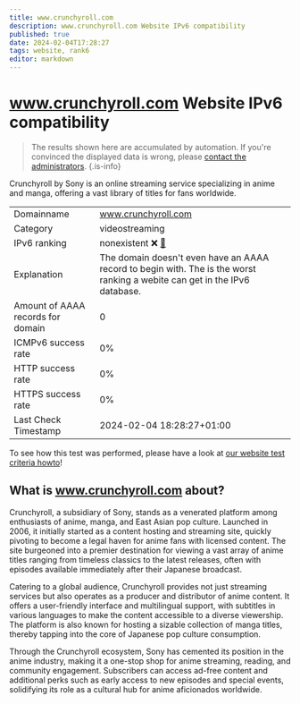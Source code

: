 ```yaml
---
title: www.crunchyroll.com
description: www.crunchyroll.com Website IPv6 compatibility
published: true
date: 2024-02-04T17:28:27
tags: website, rank6
editor: markdown
---
```


# www.crunchyroll.com Website IPv6 compatibility

> The results shown here are accumulated by automation. If you're convinced the displayed data is wrong, please [contact the administrators](/howto/chat). 
{.is-info}

Crunchyroll by Sony is an online streaming service specializing in anime and manga, offering a vast library of titles for fans worldwide.


|   |   |
| - | - |
| Domainname | www.crunchyroll.com
| Category | videostreaming |
| IPv6 ranking | nonexistent :x: [🔗](/howto/ranking) |
| Explanation | The domain doesn't even have an AAAA record to begin with. The is the worst ranking a webite can get in the IPv6 database. |
| Amount of AAAA records for domain | 0 |
| ICMPv6 success rate | 0%|
| HTTP success rate | 0% |
| HTTPS success rate | 0% |
| Last Check Timestamp | 2024-02-04 18:28:27+01:00 |

To see how this test was performed, please have a look at [our website test criteria howto](/howto/testcriteria/website)!


## What is www.crunchyroll.com about?
Crunchyroll, a subsidiary of Sony, stands as a venerated platform among enthusiasts of anime, manga, and East Asian pop culture. Launched in 2006, it initially started as a content hosting and streaming site, quickly pivoting to become a legal haven for anime fans with licensed content. The site burgeoned into a premier destination for viewing a vast array of anime titles ranging from timeless classics to the latest releases, often with episodes available immediately after their Japanese broadcast.

Catering to a global audience, Crunchyroll provides not just streaming services but also operates as a producer and distributor of anime content. It offers a user-friendly interface and multilingual support, with subtitles in various languages to make the content accessible to a diverse viewership. The platform is also known for hosting a sizable collection of manga titles, thereby tapping into the core of Japanese pop culture consumption.

Through the Crunchyroll ecosystem, Sony has cemented its position in the anime industry, making it a one-stop shop for anime streaming, reading, and community engagement. Subscribers can access ad-free content and additional perks such as early access to new episodes and special events, solidifying its role as a cultural hub for anime aficionados worldwide.


